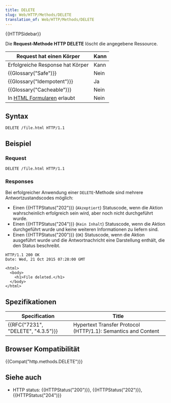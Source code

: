 ```yaml
---
title: DELETE
slug: Web/HTTP/Methods/DELETE
translation_of: Web/HTTP/Methods/DELETE
---
```

{{HTTPSidebar}}

Die **Request-Methode HTTP DELETE** löscht die angegebene Ressource.

| Request hat einen Körper                                    | Kann |
| ----------------------------------------------------------- | ---- |
| Erfolgreiche Response hat Körper                            | Kann |
| {{Glossary("Safe")}}                                | Nein |
| {{Glossary("Idempotent")}}                        | Ja   |
| {{Glossary("Cacheable")}}                            | Nein |
| In [HTML Formularen](/de/docs/Web/Guide/HTML/Forms) erlaubt | Nein |

## Syntax

    DELETE /file.html HTTP/1.1

## Beispiel

### Request

    DELETE /file.html HTTP/1.1

### Responses

Bei erfolgreicher Anwendung einer `DELETE`-Methode sind mehrere Antwortzustandscodes möglich:

- Einen {{HTTPStatus("202")}} (`Akzeptiert`) Statuscode, wenn die Aktion wahrscheinlich erfolgreich sein wird, aber noch nicht durchgeführt wurde.
- Einen {{HTTPStatus("204")}} (`Kein Inhalt`) Statuscode, wenn die Aktion durchgeführt wurde und keine weiteren Informationen zu liefern sind.
- Einen {{HTTPStatus("200")}} (`OK`) Statuscode, wenn die Aktion ausgeführt wurde und die Antwortnachricht eine Darstellung enthält, die den Status beschreibt.

<!---->

    HTTP/1.1 200 OK
    Date: Wed, 21 Oct 2015 07:28:00 GMT

    <html>
      <body>
        <h1>File deleted.</h1>
      </body>
    </html>

## Spezifikationen

| Specification                                | Title                                                         |
| -------------------------------------------- | ------------------------------------------------------------- |
| {{RFC("7231", "DELETE", "4.3.5")}} | Hypertext Transfer Protocol (HTTP/1.1): Semantics and Content |

## Browser Kompatibilität

{{Compat("http.methods.DELETE")}}

## Siehe auch

- HTTP status: {{HTTPStatus("200")}}, {{HTTPStatus("202")}}, {{HTTPStatus("204")}}
